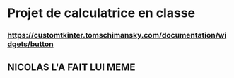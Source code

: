 # Projet de calculatrice en classe

### https://customtkinter.tomschimansky.com/documentation/widgets/button

## NICOLAS L'A FAIT LUI MEME
